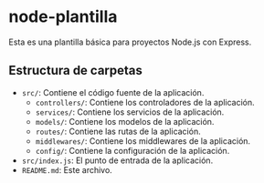 # node-plantilla

Esta es una plantilla básica para proyectos Node.js con Express.

## Estructura de carpetas

*   `src/`: Contiene el código fuente de la aplicación.
    *   `controllers/`: Contiene los controladores de la aplicación.
    *   `services/`: Contiene los servicios de la aplicación.
    *   `models/`: Contiene los modelos de la aplicación.
    *   `routes/`: Contiene las rutas de la aplicación.
    *   `middlewares/`: Contiene los middlewares de la aplicación.
    *   `config/`: Contiene la configuración de la aplicación.
*   `src/index.js`: El punto de entrada de la aplicación.
*   `README.md`: Este archivo.